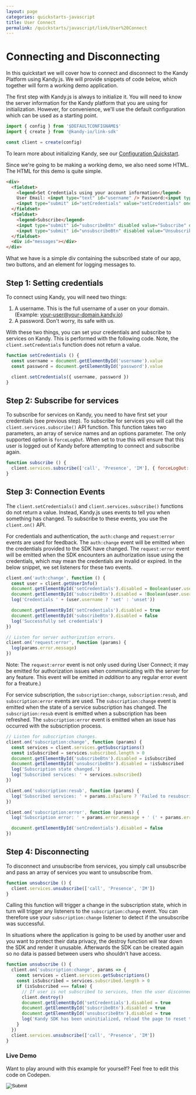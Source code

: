 ```yaml
---
layout: page
categories: quickstarts-javascript
title: User Connect
permalink: /quickstarts/javascript/link/User%20Connect
---
```


# Connecting and Disconnecting

In this quickstart we will cover how to connect and disconnect to the Kandy Platform using Kandy.js. We will provide snippets of code below, which together will form a working demo application.

The first step with Kandy.js is always to initialize it. You will need to know the server information for the Kandy platform that you are using for initialization. However, for convenience, we'll use the default configuration which can be used as a starting point.

```javascript 
import { config } from '$DEFAULTCONFIGNAME$'
import { create } from '@kandy-io/link-sdk'

const client = create(config)
```

To learn more about initializing Kandy, see our [Configuration Quickstart](Configurations).

Since we're going to be making a working demo, we also need some HTML. The HTML for this demo is quite simple.

```html
<div>
  <fieldset>
    <legend>Set Credentials using your account information</legend>
    User Email: <input type="text" id="username" /> Password:<input type="password" id="password" />
    <input type="submit" id="setCredentials" value="setCredentials" onclick="setCredentials(username, password);" />
  </fieldset>
  <fieldset>
    <legend>Subscribe</legend>
    <input type="submit" id="subscribeBtn" disabled value="Subscribe" onclick="subscribe();" />
    <input type="submit" id="unsubscribeBtn" disabled value="Unsubscribe" onclick="unsubscribe();" />
  </fieldset>
  <div id="messages"></div>
</div>
```

What we have is a simple div containing the subscribed state of our app, two buttons, and an element for logging messages to.

## Step 1: Setting credentials

To connect using Kandy, you will need two things:

1. A username. This is the full username of a user on your domain. (Example: your-user@your-domain.kandy.io)
1. A password. Don't worry, its safe with us.

With these two things, you can set your credentials and subscribe to services on Kandy. This is performed with the following code. Note, the `client.setCredentials` function does not return a value.

```javascript
function setCredentials () {
  const username = document.getElementById('username').value
  const password = document.getElementById('password').value

  client.setCredentials({ username, password })
}
```

## Step 2: Subscribe for services

To subscribe for services on Kandy, you need to have first set your credentials (see previous step). To subscribe for services you will call the `client.services.subscribe()` API function. This function takes two parameters, an array of service names and an options parameter. The only supported option is `forceLogOut`. When set to true this will ensure that this user is logged out of Kandy before attempting to connect and subscribe again.

```javascript
function subscribe () {
  client.services.subscribe(['call', 'Presence', 'IM'], { forceLogOut: true })
}
```

## Step 3: Connection Events

The `client.setCredentials()` and `client.services.subscribe()` functions do not return a value. Instead, Kandy.js uses events to tell you when something has changed. To subscribe to these events, you use the `client.on()` API.

For credentials and authentication, the `auth:change` and `request:error` events are used for feedback. The `auth:change` event will be emitted when the credentials provided to the SDK have changed. The `request:error` event will be emitted when the SDK encounters an authorization issue using the credentials, which may mean the credentials are invalid or expired. In the below snippet, we set listeners for these two events.

```javascript
client.on('auth:change', function () {
  const user = client.getUserInfo()
  document.getElementById('setCredentials').disabled = Boolean(user.username)
  document.getElementById('subscribeBtn').disabled = !Boolean(user.username)
  log('Credentials ' + (user.username ? 'set' : 'unset'))

  document.getElementById('setCredentials').disabled = true
  document.getElementById('subscribeBtn').disabled = false
  log('Successfully set credentials')
})

// Listen for server authorization errors.
client.on('request:error', function (params) {
  log(params.error.message)
})
```

Note: The `request:error` event is not only used during User Connect; it may be emitted for authorization issues when communicating with the server for any feature. This event will be emitted _in addition_ to any regular error event for a freature.)

For service subscription, the `subscription:change`, `subscription:resub`, and `subscription:error` events are used. The `subscription:change` event is emitted when the state of a service subscription has changed. The `subscription:resub` event is emitted when a subscription has been refreshed. The `subscription:error` event is emitted when an issue has occurred with the subscription process.

```javascript
// Listen for subscription changes.
client.on('subscription:change', function (params) {
  const services = client.services.getSubscriptions()
  const isSubscribed = services.subscribed.length > 0
  document.getElementById('subscribeBtn').disabled = isSubscribed
  document.getElementById('unsubscribeBtn').disabled = !isSubscribed
  log('Subscription state changed.')
  log('Subscribed services: ' + services.subscribed)
})

client.on('subscription:resub', function (params) {
  log('Subscribed services: ' + params.isFailure ? 'Failed to resubscribe to services' : 'Resubscribed to services')
})

client.on('subscription:error', function (params) {
  log('Subscription error: ' + params.error.message + ' (' + params.error.code + ')')

  document.getElementById('setCredentials').disabled = false
})
```

## Step 4: Disconnecting

To disconnect and unsubscribe from services, you simply call unsubscribe and pass an array
of services you want to unsubscribe from.

```javascript 
function unsubscribe () {
  client.services.unsubscribe(['call', 'Presence', 'IM'])
}
```

Calling this function will trigger a change in the subscription state, which in turn will trigger any listeners to the `subscription:change` event. You can therefore use your `subscription:change` listener to detect if the unsubscribe was successful.

In situations where the application is going to be used by another user and you want to protect their data privacy, the destroy function will tear down the SDK and render it unusable. Afterwards the SDK can be created again so no data is passed between users who shouldn't have access.

```javascript
function unsubscribe () {
  client.on('subscription:change', params => {
    const services = client.services.getSubscriptions()
    const isSubscribed = services.subscribed.length > 0
    if (isSubscribed === false) {
      // If user is not subscribed to services, then the user disconnected.
      client.destroy()
      document.getElementById('setCredentials').disabled = true
      document.getElementById('subscribeBtn').disabled = true
      document.getElementById('unsubscribeBtn').disabled = true
      log('Kandy SDK has been uninitialized, reload the page to reset tutorial.')
    }
  })
  client.services.unsubscribe(['call', 'Presence', 'IM'])
}
```

### Live Demo

Want to play around with this example for yourself? Feel free to edit this code on Codepen.

<form action="https://codepen.io/pen/define" method="POST" target="_blank" class="codepen-form"><input type="hidden" name="data" value=' {&quot;js&quot;:&quot;/**\n * Kandy.io Authentication Demo\n */\n\nconst defaultConfig = $DEFAULTCONFIGACCESS$\nconst { create } = Kandy\n\nconst client = create(defaultConfig)\n\nfunction setCredentials () {\n  const username = document.getElementById(&apos;username&apos;).value\n  const password = document.getElementById(&apos;password&apos;).value\n\n  client.setCredentials({ username, password })\n}\n\nfunction subscribe () {\n  client.services.subscribe([&apos;call&apos;, &apos;Presence&apos;, &apos;IM&apos;], { forceLogOut: true })\n}\n\nclient.on(&apos;auth:change&apos;, function () {\n  const user = client.getUserInfo()\n  document.getElementById(&apos;setCredentials&apos;).disabled = Boolean(user.username)\n  document.getElementById(&apos;subscribeBtn&apos;).disabled = !Boolean(user.username)\n  log(&apos;Credentials &apos; + (user.username ? &apos;set&apos; : &apos;unset&apos;))\n\n  document.getElementById(&apos;setCredentials&apos;).disabled = true\n  document.getElementById(&apos;subscribeBtn&apos;).disabled = false\n  log(&apos;Successfully set credentials&apos;)\n})\n\n// Listen for server authorization errors.\nclient.on(&apos;request:error&apos;, function (params) {\n  log(params.error.message)\n})\n\n// Listen for subscription changes.\nclient.on(&apos;subscription:change&apos;, function (params) {\n  const services = client.services.getSubscriptions()\n  const isSubscribed = services.subscribed.length > 0\n  document.getElementById(&apos;subscribeBtn&apos;).disabled = isSubscribed\n  document.getElementById(&apos;unsubscribeBtn&apos;).disabled = !isSubscribed\n  log(&apos;Subscription state changed.&apos;)\n  log(&apos;Subscribed services: &apos; + services.subscribed)\n})\n\nclient.on(&apos;subscription:resub&apos;, function (params) {\n  log(&apos;Subscribed services: &apos; + params.isFailure ? &apos;Failed to resubscribe to services&apos; : &apos;Resubscribed to services&apos;)\n})\n\nclient.on(&apos;subscription:error&apos;, function (params) {\n  log(&apos;Subscription error: &apos; + params.error.message + &apos; (&apos; + params.error.code + &apos;)&apos;)\n\n  document.getElementById(&apos;setCredentials&apos;).disabled = false\n})\n\nfunction unsubscribe () {\n  client.on(&apos;subscription:change&apos;, params => {\n    const services = client.services.getSubscriptions()\n    const isSubscribed = services.subscribed.length > 0\n    if (isSubscribed === false) {\n      // If user is not subscribed to services, then the user disconnected.\n      client.destroy()\n      document.getElementById(&apos;setCredentials&apos;).disabled = true\n      document.getElementById(&apos;subscribeBtn&apos;).disabled = true\n      document.getElementById(&apos;unsubscribeBtn&apos;).disabled = true\n      log(&apos;Kandy SDK has been uninitialized, reload the page to reset tutorial.&apos;)\n    }\n  })\n  client.services.unsubscribe([&apos;call&apos;, &apos;Presence&apos;, &apos;IM&apos;])\n}\n\n// Utility function for appending messages to the message div.\nfunction log (message) {\n  document.getElementById(&apos;messages&apos;).innerHTML += &apos;<div>&apos; + message + &apos;</div>&apos;\n}\n\n&quot;,&quot;html&quot;:&quot;<script src=\&quot;https://cdn.jsdelivr.net/gh/Kandy-IO/kandy-link-js-sdk@720/dist/kandy.js\&quot;></script>\n<script src=\&quot;$DEFAULTCONFIGURL$\&quot;></script>\n\n<div>\n  <fieldset>\n    <legend>Set Credentials using your account information</legend>\n    User Email: <input type=\&quot;text\&quot; id=\&quot;username\&quot; /> Password:<input type=\&quot;password\&quot; id=\&quot;password\&quot; />\n    <input type=\&quot;submit\&quot; id=\&quot;setCredentials\&quot; value=\&quot;setCredentials\&quot; onclick=\&quot;setCredentials(username, password);\&quot; />\n  </fieldset>\n  <fieldset>\n    <legend>Subscribe</legend>\n    <input type=\&quot;submit\&quot; id=\&quot;subscribeBtn\&quot; disabled value=\&quot;Subscribe\&quot; onclick=\&quot;subscribe();\&quot; />\n    <input type=\&quot;submit\&quot; id=\&quot;unsubscribeBtn\&quot; disabled value=\&quot;Unsubscribe\&quot; onclick=\&quot;unsubscribe();\&quot; />\n  </fieldset>\n  <div id=\&quot;messages\&quot;></div>\n</div>\n\n&quot;,&quot;css&quot;:&quot;&quot;,&quot;title&quot;:&quot;Kandy.io Authentication Demo&quot;,&quot;editors&quot;:&quot;101&quot;} '><input type="image" src="./TryItOn-CodePen.png"></form>

